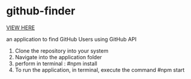 # github-finder

[VIEW HERE](https://github-finder-xi-woad.vercel.app/)

an application to find GitHub Users using GitHub API

1. Clone the repository into your system
2. Navigate into the application folder
3. perform in terminal : #npm install
4. To run the application, in terminal, execute the command #npm start
